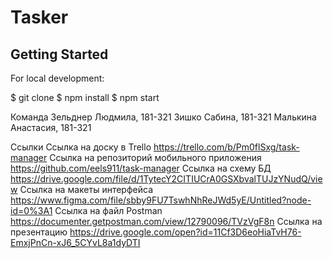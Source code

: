 # Tasker
## Getting Started

For local development:

$ git clone
$ npm install
$ npm start

Команда
Зельднер Людмила, 181-321
Зишко Сабина, 181-321
Малькина Анастасия, 181-321

Ссылки
Ссылка на доску в Trello https://trello.com/b/Pm0flSxg/task-manager
Ссылка на репозиторий мобильного приложения https://github.com/eels911/task-manager
Ссылка на схему БД https://drive.google.com/file/d/1TytecY2CITIUCrA0GSXbvalTUJzYNudQ/view
Ссылка на макеты интерфейса https://www.figma.com/file/sbby9FU7TswhNhReJWd5yE/Untitled?node-id=0%3A1
Ссылка на файл Postman https://documenter.getpostman.com/view/12790096/TVzVgF8n
Ссылка на презентацию https://drive.google.com/open?id=11Cf3D6eoHiaTvH76-EmxjPnCn-xJ6_5CYvL8a1dyDTI
